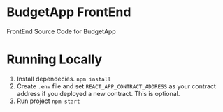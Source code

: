 BudgetApp FrontEnd
========

FrontEnd Source Code for BudgetApp

Running Locally
==============

1. Install dependecies. `npm install`
2. Create `.env` file and set `REACT_APP_CONTRACT_ADDRESS` as your contract address if you deployed a new contract. This is optional.
3. Run project `npm start`

